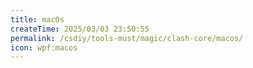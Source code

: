 ```yaml
---
title: macOs
createTime: 2025/03/03 23:50:55
permalink: /csdiy/tools-must/magic/clash-core/macos/
icon: wpf:macos
---
```

